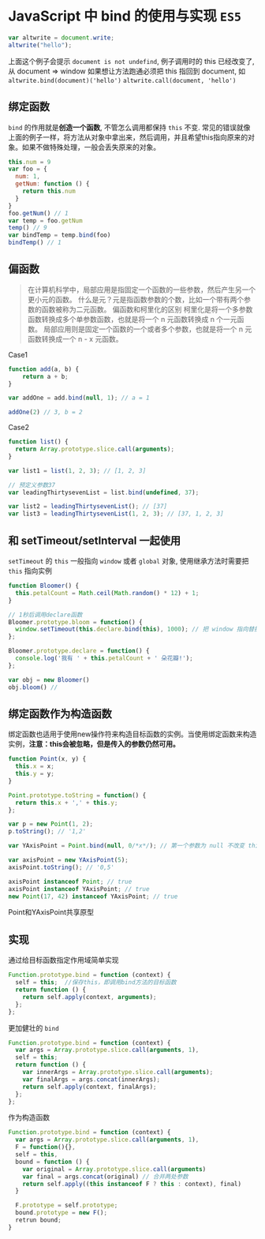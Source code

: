 # JavaScript 中 bind 的使用与实现 `ES5`
```javascript
var altwrite = document.write;
altwrite("hello");
```
上面这个例子会提示 `document is not undefind`, 例子调用时的 this 已经改变了, 从 document => window 如果想让方法跑通必须把 this 指回到 document, 如 `altwrite.bind(document)('hello')` `altwrite.call(document, 'hello')`

## 绑定函数
`bind` 的作用就是**创造一个函数**, 不管怎么调用都保持 `this` 不变. 常见的错误就像上面的例子一样，将方法从对象中拿出来，然后调用，并且希望this指向原来的对象。如果不做特殊处理，一般会丢失原来的对象。
```javascript
this.num = 9
var foo = {
  num: 1,
  getNum: function () {
    return this.num
  }
}
foo.getNum() // 1
var temp = foo.getNum
temp() // 9
var bindTemp = temp.bind(foo)
bindTemp() // 1
```
## 偏函数
> 在计算机科学中，局部应用是指固定一个函数的一些参数，然后产生另一个更小元的函数。
> 什么是元？元是指函数参数的个数，比如一个带有两个参数的函数被称为二元函数。
偏函数和柯里化的区别
> 柯里化是将一个多参数函数转换成多个单参数函数，也就是将一个 n 元函数转换成 n 个一元函数。
> 局部应用则是固定一个函数的一个或者多个参数，也就是将一个 n 元函数转换成一个 n - x 元函数。

Case1
```javascript
function add(a, b) {
    return a + b;
}

var addOne = add.bind(null, 1); // a = 1

addOne(2) // 3, b = 2
```
Case2
```javascript
function list() {
  return Array.prototype.slice.call(arguments);
}

var list1 = list(1, 2, 3); // [1, 2, 3]

// 预定义参数37
var leadingThirtysevenList = list.bind(undefined, 37);

var list2 = leadingThirtysevenList(); // [37]
var list3 = leadingThirtysevenList(1, 2, 3); // [37, 1, 2, 3]
```
## 和 setTimeout/setInterval 一起使用
`setTimeout` 的 `this` 一般指向 `window` 或者 `global` 对象, 使用继承方法时需要把 `this` 指向实例
```javascript
function Bloomer() {
  this.petalCount = Math.ceil(Math.random() * 12) + 1;
}

// 1秒后调用declare函数
Bloomer.prototype.bloom = function() {
  window.setTimeout(this.declare.bind(this), 1000); // 把 window 指向替换成 this
};

Bloomer.prototype.declare = function() {
  console.log('我有 ' + this.petalCount + ' 朵花瓣!');
};

var obj = new Bloomer()
obj.bloom() //
```
## 绑定函数作为构造函数
绑定函数也适用于使用new操作符来构造目标函数的实例。当使用绑定函数来构造实例，**注意：this会被忽略，但是传入的参数仍然可用。**
```javascript
function Point(x, y) {
  this.x = x;
  this.y = y;
}

Point.prototype.toString = function() {
  return this.x + ',' + this.y;
};

var p = new Point(1, 2);
p.toString(); // '1,2'

var YAxisPoint = Point.bind(null, 0/*x*/); // 第一个参数为 null 不改变 this 指向, 但是可以做预先参数赋值. YAxisPoint把 Point 作为它的构造函数接收了

var axisPoint = new YAxisPoint(5);
axisPoint.toString(); // '0,5'

axisPoint instanceof Point; // true
axisPoint instanceof YAxisPoint; // true
new Point(17, 42) instanceof YAxisPoint; // true

```
Point和YAxisPoint共享原型

## 实现
通过给目标函数指定作用域简单实现
```javascript
Function.prototype.bind = function (context) {
  self = this;  //保存this，即调用bind方法的目标函数
  return function () {
    return self.apply(context, arguments);
  };
};
```
更加健壮的 `bind`
```javascript
Function.prototype.bind = function (context) {
  var args = Array.prototype.slice.call(arguments, 1),
  self = this;
  return function () {
    var innerArgs = Array.prototype.slice.call(arguments);
    var finalArgs = args.concat(innerArgs);
    return self.apply(context, finalArgs);
  };
};
```
作为构造函数
```javascript
Function.prototype.bind = function (context) {
  var args = Array.prototype.slice.call(arguments, 1),
  F = function(){},
  self = this,
  bound = function () {
    var original = Array.prototype.slice.call(arguments)
    var final = args.concat(original) // 合并两处参数
    return self.apply((this instanceof F ? this : context), final)
  }

  F.prototype = self.prototype;
  bound.prototype = new F();
  retrun bound;
}
```
